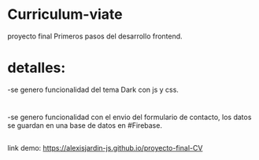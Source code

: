 ﻿# Curriculum-viate
 proyecto final Primeros pasos del desarrollo frontend.
 # detalles:
 -se genero funcionalidad del tema Dark con js y css.
 #
 -se genero funcionalidad con el envio del formulario de contacto, los datos se guardan en una base de datos en #Firebase.
 ##
 link demo: https://alexisjardin-js.github.io/proyecto-final-CV
